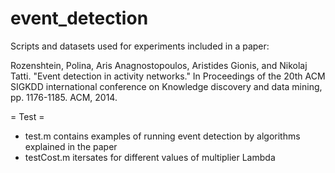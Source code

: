 event_detection
===============
Scripts and datasets used for experiments included in a paper:

Rozenshtein, Polina, Aris Anagnostopoulos, Aristides Gionis, and Nikolaj Tatti. "Event detection in activity networks." In Proceedings of the 20th ACM SIGKDD international conference on Knowledge discovery and data mining, pp. 1176-1185. ACM, 2014.

= Test =
* test.m contains examples of running event detection by algorithms explained in the paper
* testCost.m itersates for different values of multiplier Lambda
